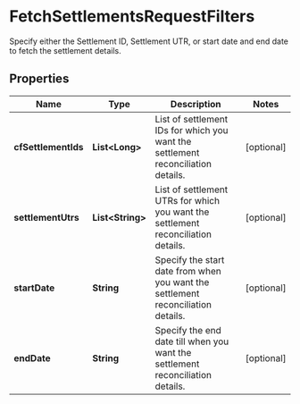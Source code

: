 

# FetchSettlementsRequestFilters

Specify either the Settlement ID, Settlement UTR, or start date and end date to fetch the settlement details.

## Properties

| Name | Type | Description | Notes |
|------------ | ------------- | ------------- | -------------|
|**cfSettlementIds** | **List&lt;Long&gt;** | List of settlement IDs for which you want the settlement reconciliation details. |  [optional] |
|**settlementUtrs** | **List&lt;String&gt;** | List of settlement UTRs for which you want the settlement reconciliation details. |  [optional] |
|**startDate** | **String** | Specify the start date from when you want the settlement reconciliation details. |  [optional] |
|**endDate** | **String** | Specify the end date till when you want the settlement reconciliation details. |  [optional] |



